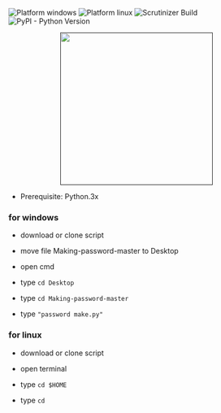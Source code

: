 

![Platform windows](https://img.shields.io/badge/Platform-windows-lightgrey.svg)
![Platform linux](https://img.shields.io/badge/Platform-linux-blue.svg)
![Scrutinizer Build](https://img.shields.io/scrutinizer/build/g/filp/whoops.svg?style=flat-square)
![PyPI - Python Version](https://img.shields.io/pypi/pyversions/Django.svg)

<p align="center">
  <a href=""><img width="300" src="https://mr-robot1.cf/root.png"></a>


* Prerequisite: Python.3x 

### for windows


- download or clone script


- move file Making-password-master to Desktop


- open cmd 


- type `cd Desktop`


- type `cd Making-password-master`


- type `"password make.py"`


### for linux


+ download or clone script


+ open terminal


+ type `cd $HOME`


+ type `cd `














